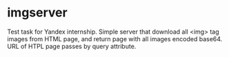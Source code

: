 # imgserver
Test task for Yandex internship. Simple server that download all &lt;img> tag images from HTML page, and return page with all images encoded base64. URL of HTPL page passes by query attribute.
